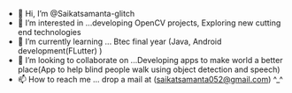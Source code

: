 - 👋 Hi, I’m @Saikatsamanta-glitch
- 👀 I’m interested in ...developing OpenCV projects, Exploring new cutting end technologies
- 🌱 I’m currently learning ... Btec final year (Java, Android development(FLutter) )
- 💞️ I’m looking to collaborate on ...Developing apps to make world a better place(App to help blind people walk using object detection and speech)
- 📫 How to reach me ... drop a mail at (saikatsamanta052@gmail.com) ^_^

<!---
Saikatsamanta-glitch/Saikatsamanta-glitch is a ✨ special ✨ repository because its `README.md` (this file) appears on your GitHub profile.
You can click the Preview link to take a look at your changes.
--->

